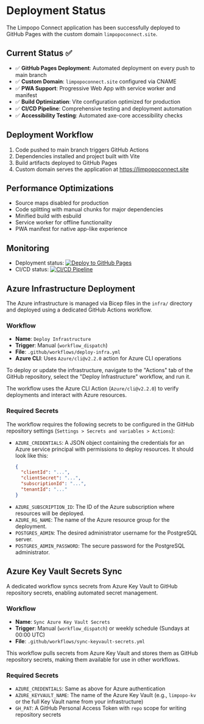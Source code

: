# Deployment Status

The Limpopo Connect application has been successfully deployed to GitHub Pages with the custom domain `limpopoconnect.site`.

## Current Status ✅
- ✅ **GitHub Pages Deployment**: Automated deployment on every push to main branch
- ✅ **Custom Domain**: `limpopoconnect.site` configured via CNAME
- ✅ **PWA Support**: Progressive Web App with service worker and manifest
- ✅ **Build Optimization**: Vite configuration optimized for production
- ✅ **CI/CD Pipeline**: Comprehensive testing and deployment automation
- ✅ **Accessibility Testing**: Automated axe-core accessibility checks

## Deployment Workflow
1. Code pushed to main branch triggers GitHub Actions
2. Dependencies installed and project built with Vite
3. Build artifacts deployed to GitHub Pages
4. Custom domain serves the application at https://limpopoconnect.site

## Performance Optimizations
- Source maps disabled for production
- Code splitting with manual chunks for major dependencies
- Minified build with esbuild
- Service worker for offline functionality
- PWA manifest for native app-like experience

## Monitoring
- Deployment status: [![Deploy to GitHub Pages](https://github.com/Tshikwetamakole/Limpopo-Connect/actions/workflows/deploy-pages.yml/badge.svg)](https://github.com/Tshikwetamakole/Limpopo-Connect/actions/workflows/deploy-pages.yml)
- CI/CD status: [![CI/CD Pipeline](https://github.com/Tshikwetamakole/Limpopo-Connect/actions/workflows/ci-cd.yml/badge.svg)](https://github.com/Tshikwetamakole/Limpopo-Connect/actions/workflows/ci-cd.yml)

## Azure Infrastructure Deployment

The Azure infrastructure is managed via Bicep files in the `infra/` directory and deployed using a dedicated GitHub Actions workflow.

### Workflow
- **Name**: `Deploy Infrastructure`
- **Trigger**: Manual (`workflow_dispatch`)
- **File**: `.github/workflows/deploy-infra.yml`
- **Azure CLI**: Uses `Azure/cli@v2.2.0` action for Azure CLI operations

To deploy or update the infrastructure, navigate to the "Actions" tab of the GitHub repository, select the "Deploy Infrastructure" workflow, and run it.

The workflow uses the Azure CLI Action (`Azure/cli@v2.2.0`) to verify deployments and interact with Azure resources.

### Required Secrets
The workflow requires the following secrets to be configured in the GitHub repository settings (`Settings > Secrets and variables > Actions`):

-   `AZURE_CREDENTIALS`: A JSON object containing the credentials for an Azure service principal with permissions to deploy resources. It should look like this:
    ```json
    {
      "clientId": "...",
      "clientSecret": "...",
      "subscriptionId": "...",
      "tenantId": "..."
    }
    ```
-   `AZURE_SUBSCRIPTION_ID`: The ID of the Azure subscription where resources will be deployed.
-   `AZURE_RG_NAME`: The name of the Azure resource group for the deployment.
-   `POSTGRES_ADMIN`: The desired administrator username for the PostgreSQL server.
-   `POSTGRES_ADMIN_PASSWORD`: The secure password for the PostgreSQL administrator.

## Azure Key Vault Secrets Sync

A dedicated workflow syncs secrets from Azure Key Vault to GitHub repository secrets, enabling automated secret management.

### Workflow
- **Name**: `Sync Azure Key Vault Secrets`
- **Trigger**: Manual (`workflow_dispatch`) or weekly schedule (Sundays at 00:00 UTC)
- **File**: `.github/workflows/sync-keyvault-secrets.yml`

This workflow pulls secrets from Azure Key Vault and stores them as GitHub repository secrets, making them available for use in other workflows.

### Required Secrets
-   `AZURE_CREDENTIALS`: Same as above for Azure authentication
-   `AZURE_KEYVAULT_NAME`: The name of the Azure Key Vault (e.g., `limpopo-kv` or the full Key Vault name from your infrastructure)
-   `GH_PAT`: A GitHub Personal Access Token with `repo` scope for writing repository secrets